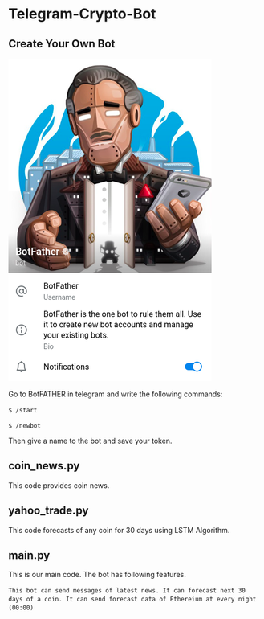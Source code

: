 # Telegram-Crypto-Bot

## Create Your Own Bot

![BotFathe](https://github.com/kursatkomurcu/telegram-crypto-bot/blob/main/botFather.png)

Go to BotFATHER in telegram and write the following commands:

`$ /start`

`$ /newbot`

Then give a name to the bot and save your token.

## coin_news.py

This code provides coin news.

## yahoo_trade.py

This code forecasts of any coin for 30 days using LSTM Algorithm.

## main.py

This is our main code. The bot has following features.

`This bot can send messages of latest news.
 It can forecast next 30 days of a coin.
 It can send forecast data of Ethereium at every night (00:00)`
